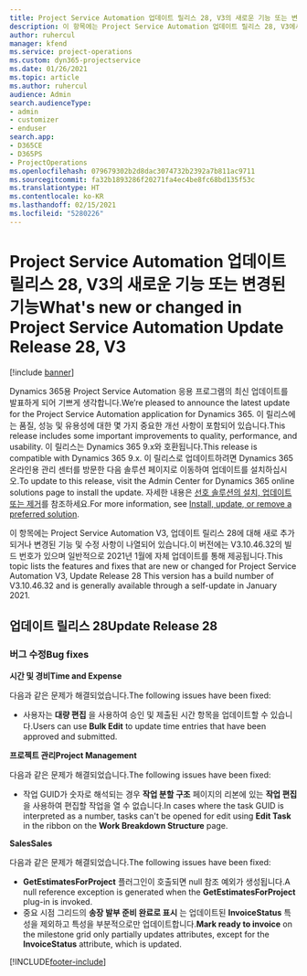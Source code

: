 ```yaml
---
title: Project Service Automation 업데이트 릴리스 28, V3의 새로운 기능 또는 변경된 기능
description: 이 항목에는 Project Service Automation 업데이트 릴리스 28, V3에서 사용할 수 있는 기능 및 수정 사항이 나열되어 있습니다.
author: ruhercul
manager: kfend
ms.service: project-operations
ms.custom: dyn365-projectservice
ms.date: 01/26/2021
ms.topic: article
ms.author: ruhercul
audience: Admin
search.audienceType:
- admin
- customizer
- enduser
search.app:
- D365CE
- D365PS
- ProjectOperations
ms.openlocfilehash: 079679302b2d8dac3074732b2392a7b811ac9711
ms.sourcegitcommit: fa32b1893286f20271fa4ec4be8fc68bd135f53c
ms.translationtype: HT
ms.contentlocale: ko-KR
ms.lasthandoff: 02/15/2021
ms.locfileid: "5280226"
---
```

# <a name="whats-new-or-changed-in-project-service-automation-update-release-28-v3"></a><span data-ttu-id="6ef37-103">Project Service Automation 업데이트 릴리스 28, V3의 새로운 기능 또는 변경된 기능</span><span class="sxs-lookup"><span data-stu-id="6ef37-103">What's new or changed in Project Service Automation Update Release 28, V3</span></span>

[!include [banner](../includes/psa-now-project-operations.md)]

<span data-ttu-id="6ef37-104">Dynamics 365용 Project Service Automation 응용 프로그램의 최신 업데이트를 발표하게 되어 기쁘게 생각합니다.</span><span class="sxs-lookup"><span data-stu-id="6ef37-104">We’re pleased to announce the latest update for the Project Service Automation application for Dynamics 365.</span></span> <span data-ttu-id="6ef37-105">이 릴리스에는 품질, 성능 및 유용성에 대한 몇 가지 중요한 개선 사항이 포함되어 있습니다.</span><span class="sxs-lookup"><span data-stu-id="6ef37-105">This release includes some important improvements to quality, performance, and usability.</span></span> <span data-ttu-id="6ef37-106">이 릴리스는 Dynamics 365 9.x와 호환됩니다.</span><span class="sxs-lookup"><span data-stu-id="6ef37-106">This release is compatible with Dynamics 365 9.x.</span></span> <span data-ttu-id="6ef37-107">이 릴리스로 업데이트하려면 Dynamics 365 온라인용 관리 센터를 방문한 다음 솔루션 페이지로 이동하여 업데이트를 설치하십시오.</span><span class="sxs-lookup"><span data-stu-id="6ef37-107">To update to this release, visit the Admin Center for Dynamics 365 online solutions page to install the update.</span></span> <span data-ttu-id="6ef37-108">자세한 내용은 [선호 솔루션의 설치, 업데이트 또는 제거](https://docs.microsoft.com/power-platform/admin/install-remove-preferred-solution)를 참조하세요.</span><span class="sxs-lookup"><span data-stu-id="6ef37-108">For more information, see [Install, update, or remove a preferred solution](https://docs.microsoft.com/power-platform/admin/install-remove-preferred-solution).</span></span>

<span data-ttu-id="6ef37-109">이 항목에는 Project Service Automation V3, 업데이트 릴리스 28에 대해 새로 추가되거나 변경된 기능 및 수정 사항이 나열되어 있습니다.이 버전에는 V3.10.46.32의 빌드 번호가 있으며 일반적으로 2021년 1월에 자체 업데이트를 통해 제공됩니다.</span><span class="sxs-lookup"><span data-stu-id="6ef37-109">This topic lists the features and fixes that are new or changed for Project Service Automation V3, Update Release 28 This version has a build number of V3.10.46.32 and is generally available through a self-update in January 2021.</span></span>

## <a name="update-release-28"></a><span data-ttu-id="6ef37-110">업데이트 릴리스 28</span><span class="sxs-lookup"><span data-stu-id="6ef37-110">Update Release 28</span></span>

### <a name="bug-fixes"></a><span data-ttu-id="6ef37-111">버그 수정</span><span class="sxs-lookup"><span data-stu-id="6ef37-111">Bug fixes</span></span>

<span data-ttu-id="6ef37-112">**시간 및 경비**</span><span class="sxs-lookup"><span data-stu-id="6ef37-112">**Time and Expense**</span></span>

<span data-ttu-id="6ef37-113">다음과 같은 문제가 해결되었습니다.</span><span class="sxs-lookup"><span data-stu-id="6ef37-113">The following issues have been fixed:</span></span>

- <span data-ttu-id="6ef37-114">사용자는 **대량 편집** 을 사용하여 승인 및 제출된 시간 항목을 업데이트할 수 있습니다.</span><span class="sxs-lookup"><span data-stu-id="6ef37-114">Users can use **Bulk Edit** to update time entries that have been approved and submitted.</span></span>

<span data-ttu-id="6ef37-115">**프로젝트 관리**</span><span class="sxs-lookup"><span data-stu-id="6ef37-115">**Project Management**</span></span>

<span data-ttu-id="6ef37-116">다음과 같은 문제가 해결되었습니다.</span><span class="sxs-lookup"><span data-stu-id="6ef37-116">The following issues have been fixed:</span></span>

- <span data-ttu-id="6ef37-117">작업 GUID가 숫자로 해석되는 경우 **작업 분할 구조** 페이지의 리본에 있는 **작업 편집** 을 사용하여 편집할 작업을 열 수 없습니다.</span><span class="sxs-lookup"><span data-stu-id="6ef37-117">In cases where the task GUID is interpreted as a number, tasks can't be opened for edit using **Edit Task** in the ribbon on the **Work Breakdown Structure** page.</span></span>

<span data-ttu-id="6ef37-118">**Sales**</span><span class="sxs-lookup"><span data-stu-id="6ef37-118">**Sales**</span></span>

<span data-ttu-id="6ef37-119">다음과 같은 문제가 해결되었습니다.</span><span class="sxs-lookup"><span data-stu-id="6ef37-119">The following issues have been fixed:</span></span>

- <span data-ttu-id="6ef37-120">**GetEstimatesForProject** 플러그인이 호출되면 null 참조 예외가 생성됩니다.</span><span class="sxs-lookup"><span data-stu-id="6ef37-120">A null reference exception is generated when the **GetEstimatesForProject** plug-in is invoked.</span></span>
- <span data-ttu-id="6ef37-121">중요 시점 그리드의 **송장 발부 준비 완료로 표시** 는 업데이트된 **InvoiceStatus** 특성을 제외하고 특성을 부분적으로만 업데이트합니다.</span><span class="sxs-lookup"><span data-stu-id="6ef37-121">**Mark ready to invoice** on the milestone grid only partially updates attributes, except for the **InvoiceStatus** attribute, which is updated.</span></span>



[!INCLUDE[footer-include](../includes/footer-banner.md)]